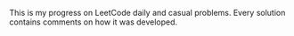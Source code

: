 This is my progress on LeetCode daily and casual problems.
Every solution contains comments on how it was developed.
